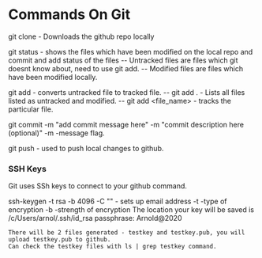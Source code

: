 # Commands On Git

git clone <repo link> - Downloads the github repo locally

git status - shows the files which have been modified on the local repo and commit and add status of the files
    -- Untracked files are files which git doesnt know about, need to use git add. 
    -- Modified files are files which have been modified locally.


git add - converts untracked file to tracked file.
    -- git add . - Lists all files listed as untracked and modified.
    -- git add <file_name> - tracks the particular file.

git commit -m "add commit message here" -m "commit description here (optional)"
    -m -message flag.

git push - used to push local changes to github.

### SSH Keys
Git uses SSh keys to connect to your github command.

ssh-keygen -t rsa -b 4096 -C "<email address>" - sets up email address
    -t -type of encryption
    -b -strength of encryption
    The location your key will be saved is /c/Users/arnol/.ssh/id_rsa
    passphrase: Arnold@2020

    There will be 2 files generated - testkey and testkey.pub, you will upload testkey.pub to github.
    Can check the testkey files with ls | grep testkey command.




